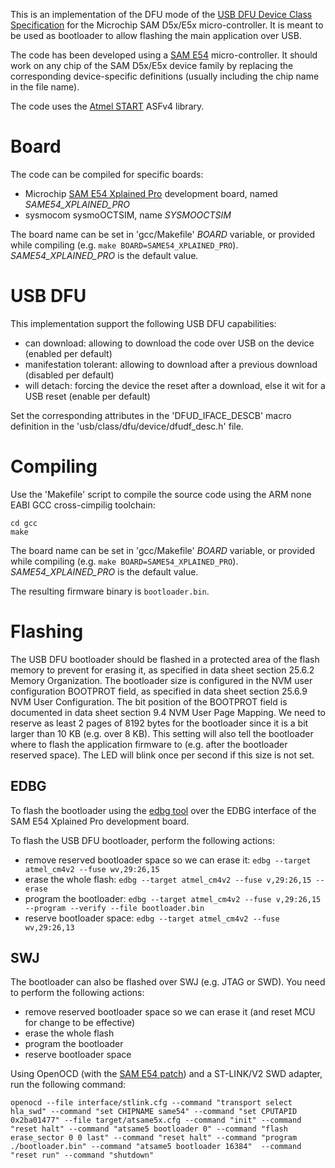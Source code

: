 This is an implementation of the DFU mode of the [USB DFU Device Class Specification](https://usb.org/document-library/device-firmware-upgrade-11-new-version-31-aug-2004) for the Microchip SAM D5x/E5x micro-controller.
It is meant to be used as bootloader to allow flashing the main application over USB.

The code has been developed using a [SAM E54](https://www.microchip.com/wwwproducts/en/ATSAME54P20A) micro-controller.
It should work on any chip of the SAM D5x/E5x device family by replacing the corresponding device-specific definitions (usually including the chip name in the file name).

The code uses the [Atmel START](https://start.atmel.com/) ASFv4 library.

Board
=====

The code can be compiled for specific boards:

- Microchip [SAM E54 Xplained Pro](https://www.microchip.com/DevelopmentTools/ProductDetails/PartNo/ATSAME54-XPRO) development board, named *SAME54_XPLAINED_PRO*
- sysmocom sysmoOCTSIM, name *SYSMOOCTSIM*

The board name can be set in 'gcc/Makefile' *BOARD* variable, or provided while compiling (e.g. `make BOARD=SAME54_XPLAINED_PRO`).
*SAME54_XPLAINED_PRO* is the default value.

USB DFU
=======

This implementation support the following USB DFU capabilities:

* can download: allowing to download the code over USB on the device (enabled per default)
* manifestation tolerant: allowing to download after a previous download (disabled per default)
* will detach: forcing the device the reset after a download, else it wit for a USB reset (enable per default)

Set the corresponding attributes in the 'DFUD_IFACE_DESCB' macro definition in the 'usb/class/dfu/device/dfudf_desc.h' file.

Compiling
=========

Use the 'Makefile' script to compile the source code using the ARM none EABI GCC cross-cimpilig toolchain:
```
cd gcc
make
```

The board name can be set in 'gcc/Makefile' *BOARD* variable, or provided while compiling (e.g. `make BOARD=SAME54_XPLAINED_PRO`).
*SAME54_XPLAINED_PRO* is the default value.

The resulting firmware binary is `bootloader.bin`.

Flashing
========

The USB DFU bootloader should be flashed in a protected area of the flash memory to prevent for erasing it, as specified in data sheet section 25.6.2 Memory Organization.
The bootloader size is configured in the NVM user configuration BOOTPROT field, as specified in data sheet section 25.6.9 NVM User Configuration.
The bit position of the BOOTPROT field is documented in data sheet section 9.4 NVM User Page Mapping.
We need to reserve as least 2 pages of 8192 bytes for the bootloader since it is a bit larger than 10 KB (e.g. over 8 KB).
This setting will also tell the bootloader where to flash the application firmware to (e.g. after the bootloader reserved space).
The LED will blink once per second if this size is not set.

EDBG
----

To flash the bootloader using the [edbg tool](https://github.com/ataradov/edbg) over the EDBG interface of the SAM E54 Xplained Pro development board.

To flash the USB DFU bootloader, perform the following actions:
* remove reserved bootloader space so we can erase it: `edbg --target atmel_cm4v2 --fuse wv,29:26,15`
* erase the whole flash: `edbg --target atmel_cm4v2 --fuse v,29:26,15 --erase`
* program the bootloader: `edbg --target atmel_cm4v2 --fuse v,29:26,15 --program --verify --file bootloader.bin`
* reserve bootloader space: `edbg --target atmel_cm4v2 --fuse wv,29:26,13`

SWJ
---

The bootloader can also be flashed over SWJ (e.g. JTAG or SWD).
You need to perform the following actions:

* remove reserved bootloader space so we can erase it (and reset MCU for change to be effective)
* erase the whole flash
* program the bootloader
* reserve bootloader space

Using OpenOCD (with the [SAM E54 patch](http://openocd.zylin.com/#/c/4272/)) and a ST-LINK/V2 SWD adapter, run the following command:

`openocd --file interface/stlink.cfg --command "transport select hla_swd" --command "set CHIPNAME same54" --command "set CPUTAPID 0x2ba01477" --file target/atsame5x.cfg --command "init" --command "reset halt" --command "atsame5 bootloader 0" --command "flash erase_sector 0 0 last" --command "reset halt" --command "program ./bootloader.bin" --command "atsame5 bootloader 16384"  --command "reset run" --command "shutdown"`

